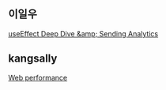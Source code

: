 <h2>이일우</h2><a href="https://www.notion.so/Synchronizing-with-Effects-5338667f716f47cbbd283a7d8e56b45d?pvs=4#659d5cfe425844dc865bbebd1fb1f7bf">useEffect Deep Dive &amp;amp; Sending Analytics</a><h2>kangsally</h2><a href="https://www.notion.so/Web-performance-6356824b41b5413aa418f81231ae436b?pvs=4#20b92c4dc38a4172aeb0387ccb55e7b3">Web performance</a>